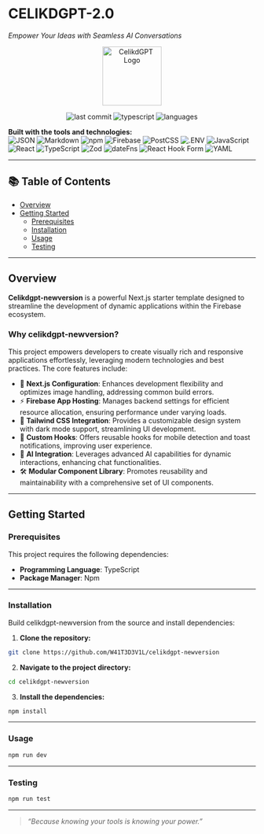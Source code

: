 
# CELIKDGPT-2.0

*Empower Your Ideas with Seamless AI Conversations*

<p align="center">
 

  <img src="https://github.com/user-attachments/assets/abdf8382-b8d4-4319-8af1-1880156a1dac" alt="CelikdGPT Logo" width="120"/>
</p>

<p align="center">
  <img alt="last commit" src="https://img.shields.io/badge/last%20commit-today-brightgreen">
  <img alt="typescript" src="https://img.shields.io/badge/typescript-97.4%25-blue">
  <img alt="languages" src="https://img.shields.io/badge/languages-4-purple">
</p>

**Built with the tools and technologies:**  
![JSON](https://img.shields.io/badge/JSON-black?style=flat&logo=json) 
![Markdown](https://img.shields.io/badge/Markdown-000000?logo=markdown) 
![npm](https://img.shields.io/badge/npm-red?logo=npm) 
![Firebase](https://img.shields.io/badge/Firebase-FFCA28?logo=firebase) 
![PostCSS](https://img.shields.io/badge/PostCSS-DD3A0A?logo=postcss) 
![.ENV](https://img.shields.io/badge/.ENV-yellow) 
![JavaScript](https://img.shields.io/badge/JavaScript-F7DF1E?logo=javascript) 
![React](https://img.shields.io/badge/React-61DAFB?logo=react) 
![TypeScript](https://img.shields.io/badge/TypeScript-3178C6?logo=typescript) 
![Zod](https://img.shields.io/badge/Zod-7C3AED?logo=data) 
![dateFns](https://img.shields.io/badge/dateFns-pink) 
![React Hook Form](https://img.shields.io/badge/ReactHookForm-EC5990?logo=reacthookform) 
![YAML](https://img.shields.io/badge/YAML-000000?logo=yaml)

---

## 📚 Table of Contents

- [Overview](#overview)
- [Getting Started](#getting-started)
  - [Prerequisites](#prerequisites)
  - [Installation](#installation)
  - [Usage](#usage)
  - [Testing](#testing)

---

## Overview

**Celikdgpt-newversion** is a powerful Next.js starter template designed to streamline the development of dynamic applications within the Firebase ecosystem.

### Why celikdgpt-newversion?

This project empowers developers to create visually rich and responsive applications effortlessly, leveraging modern technologies and best practices. The core features include:

- 🌸 **Next.js Configuration**: Enhances development flexibility and optimizes image handling, addressing common build errors.
- ⚡ **Firebase App Hosting**: Manages backend settings for efficient resource allocation, ensuring performance under varying loads.
- 🌈 **Tailwind CSS Integration**: Provides a customizable design system with dark mode support, streamlining UI development.
- 🧩 **Custom Hooks**: Offers reusable hooks for mobile detection and toast notifications, improving user experience.
- 🤖 **AI Integration**: Leverages advanced AI capabilities for dynamic interactions, enhancing chat functionalities.
- 🛠️ **Modular Component Library**: Promotes reusability and maintainability with a comprehensive set of UI components.

---

## Getting Started

### Prerequisites

This project requires the following dependencies:

- **Programming Language**: TypeScript
- **Package Manager**: Npm

---

### Installation

Build celikdgpt-newversion from the source and install dependencies:

1. **Clone the repository:**
```bash
git clone https://github.com/W41T3D3V1L/celikdgpt-newversion
```

2. **Navigate to the project directory:**
```bash
cd celikdgpt-newversion
```

3. **Install the dependencies:**
```bash
npm install
```

---

### Usage

```bash
npm run dev
```

---

### Testing

```bash
npm run test
```

---

> _“Because knowing your tools is knowing your power.”_
